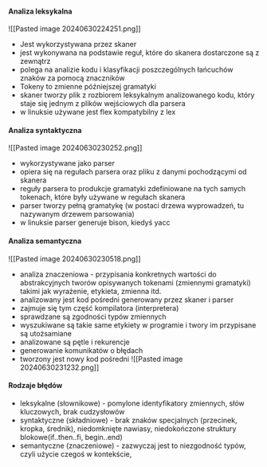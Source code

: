 

#### Analiza leksykalna 
![[Pasted image 20240630224251.png]]

- Jest wykorzystywana przez skaner
- jest wykonywana na podstawie reguł, które do skanera dostarczone są z zewnątrz
- polega na analizie kodu i klasyfikacji poszczególnych łańcuchów znaków za pomocą znaczników
- Tokeny to zmienne późniejszej gramatyki
- skaner tworzy plik z rozbiorem leksykalnym analizowanego kodu, który staje się jednym z plików wejściowych dla parsera
- w linuksie używane jest flex kompatybilny z lex

#### Analiza syntaktyczna
![[Pasted image 20240630230252.png]]
- wykorzystywane jako parser
- opiera się na regułach parsera oraz pliku z danymi pochodzącymi od skanera
- reguły parsera to produkcje gramatyki zdefiniowane na tych samych tokenach, które były używane w regułach skanera
- parser tworzy pełną gramatykę (w postaci drzewa wyprowadzeń, tu nazywanym drzewem parsowania)
- w linuksie parser generuje bison, kiedyś yacc


#### Analiza semantyczna
![[Pasted image 20240630230518.png]]
- analiza znaczeniowa - przypisania konkretnych wartości do abstrakcyjnych tworów opisywanych tokenami (zmiennymi gramatyki) takimi jak wyrażenie, etykieta, zmienna itd. 
- analizowany jest kod pośredni generowany przez skaner i parser
- zajmuje się tym część kompilatora (interpretera)
- sprawdzane są zgodności typów zmiennych
- wyszukiwane są takie same etykiety w programie i twory im przypisane są utożsamiane
- analizowane są pętle i rekurencje
- generowanie komunikatów o błędach
- tworzony jest nowy kod pośredni
![[Pasted image 20240630231232.png]]


#### Rodzaje błędów
- leksykalne (słownikowe) - pomylone identyfikatory zmiennych, słów kluczowych, brak cudzysłowów
- syntaktyczne (składniowe) - brak znaków specjalnych (przecinek, kropka, średnik), niedomknięte nawiasy, niedokończone struktury blokowe(if..then..fi, begin..end)
- semantyczne (znaczeniowe) - zazwyczaj jest to niezgodność typów, czyli użycie czegoś w kontekście, 
